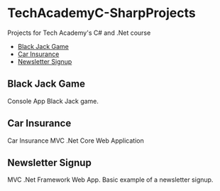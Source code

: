# TechAcademyC-SharpProjects
Projects for Tech Academy's C# and .Net course

* [Black Jack Game](#black-jack-game)
* [Car Insurance](#car-insurance)
* [Newsletter Signup](#newsletter-signup)

## Black Jack Game
Console App Black Jack game.  

## Car Insurance
Car Insurance MVC .Net Core Web Application

## Newsletter Signup
MVC .Net Framework Web App.  Basic example of a newsletter signup.  
